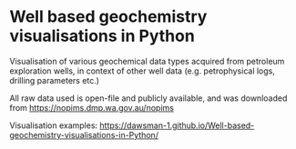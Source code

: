 # Well based geochemistry visualisations in Python
Visualisation of various geochemical data types acquired from petroleum exploration wells, in context of other well data (e.g. petrophysical logs, drilling parameters etc.)

All raw data used is open-file and publicly available, and was downloaded from https://nopims.dmp.wa.gov.au/nopims

Visualisation examples: https://dawsman-1.github.io/Well-based-geochemistry-visualisations-in-Python/
